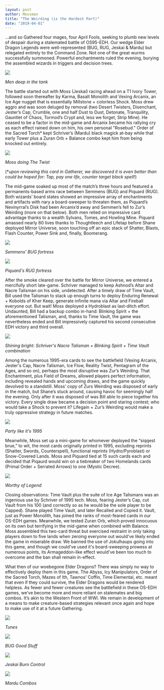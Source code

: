```yaml
---
layout: post
author: Mossman
title: "The Weirding (is the Hardest Part)"
date: "2019-04-01"
---
```


...and so Gathered four mages, four April Fools, seeking to plumb new levels of despair during a stalemated battle of OS95-EDH. Our wedge Elder Dragon Legends were well-represented (BUG, RUG, Jeskai & Mardu) but relegated entirely to the Command Zone. Not one of the great wurms successfully summoned. Powerful enchantments ruled the evening, burying the assembled wizards in triggers and decision trees.

![](/assets/images/2019/04/IMG_0846.jpg)

*Men deep in the tank*

The battle started out with Moss (Jeskai) racing ahead on a T1 Ivory Tower, followed soon thereafter by Karma, Basalt Monolith and Vexing Arcanix, an Ice Age nugget that is essentially Millstone + colorless Shock. Moss drew aggro and was soon deluged by removal (two Desert Twisters, Disenchant, Jester’s Cap, Crumble, one and half Dust to Dust, Detonate, Tranquility, Gauntlet of Chaos, Tormod’s Crypt and, less we forget, Strip Mine). He ceased to be a factor in the mid-game and Arcanix became his rallying cry as each effect rained down on him, his own personal "Rosebud." Order of the Sacred Torch\* kept Schriver’s (Mardu) black magick at-bay while that early Tower plus a Zuran Orb + Balance combo kept him from being knocked out entirely.

![](/assets/images/2019/04/IMG_0847.jpg)

*Moss doing The Twist*

(\*_upon reviewing this card in Gatherer, we discovered it is even better than could be hoped for: Tap, pay one life, counter target black spell!_)

The mid-game soaked up most of the match’s three hours and featured a permanents-based arms race between Semmens (BUG) and Piquard (RUG). Both wizards’ board states showed an impressive array of enchantments and artifacts with nary a board-sweeper to threaten them, as Piquard’s Nevinyrral’s Disk had been Arcanix’d away and Semmen’s fell to Zur’s Weirding (more on that below). Both men relied on impressive card advantage thanks to a wealth Sylvans, Tomes, and Howling Mine. Piquard amassed nearly 80 lives thanks to Thoughtleech and Lifetap before Shane deployed Mirror Universe, soon touching off an epic stack of Shatter, Blasts, Flash Counter, Power Sink and, finally, Boomerang.

![](/assets/images/2019/04/IMG_0850.jpg)

*Semmens' BUG fortress*

![](/assets/images/2019/04/IMG_0848.jpg)

*Piquard's RUG fortress*

After the smoke cleared over the battle for Mirror Universe, we entered a mercifully short late-game. Schriver managed to keep Ashnod’s Altar and Nacre Talisman on his side, undetected. After a timely draw of Time Vault, Bill used the Talisman to stack up enough turns to deploy Enduring Renewal + Kobolds of Kher Keep, generate infinite mana via Altar and Fireball everyone out. But wait! Moss deployed a Hydroblast as last-ditch effort. Undaunted, Bill had a backup combo in-hand: Blinking Spirit + the aforementioned Talisman, and, thanks to Time Vault, the game was nevertheless ended and Bill impressively captured his second consecutive EDH victory and third overall.

![](/assets/images/2019/04/20190401_213233-1.jpg)

*Shining bright: Schriver's Nacre Talisman + Blinking Spirit + Time Vault combination*

Among the numerous 1995-era cards to see the battlefield (Vexing Arcanix, Jester's Cap, Nacre Talisman, Ice Flow, Reality Twist, Pentagram of the Ages, and so on), perhaps the most disruptive was Zur’s Weirding. That Enchantment, plus Field of Dreams, allowed players perfect information, including revealed hands and upcoming draws, and the game quickly devolved to a standstill. Moss’ copy of Zurs Weirding was disposed of early in the match, but Shane’s stuck around, causing havoc for seemingly half the evening. Only after it was disposed of was Bill able to piece together his victory. Every single draw became a decision point and staring contest; who would take a Shock to prevent it? Lifegain + Zur’s Weirding would make a truly oppressive strategy in future matches.

![](/assets/images/2019/04/IMG-0854.jpg)

*Party like it's 1995*

Meanwhile, Moss set up a mini-game for whomever deployed the “siqqest brue,” to wit, the most cards originally printed in 1995, excluding reprints (Shatter, Swords, Counterspell), functional reprints (Hydro/Pyroblast) or Snow-Covered Lands. Moss and Piquard tied at 15 such cards each and decided that Piqaurd would win on a tiebreaker of two Homelands cards (Primal Order + Serrated Arrows) to one (Mystic Decree).

![](/assets/images/2019/04/IMG_0827.jpeg)

*Worthy of Legend*

Closing observations: Time Vault plus the suite of Ice Age Talismans was an ingenious use by Schriver of 1995 tech. Moss, fearing Jester’s Cap, cut Vault from his 100 (and correctly so as he would be the sole player to be Capped). Shane played Time Vault, and later Recalled and Copied it. Vault, just as Power Monolith, has joined the ranks of most-feared cards in our OS-EDH games. Meanwhile, we tested Zuran Orb, which proved innocuous on its own but terrifying in the mid-game when combined with Balance. Moss assembled this two-card threat but exercised restraint in only taking players down to five lands when zeroing everyone out would've likely ended the game in miserable draw. We banned the use of Jokulhaups going into this game, and though we could've used it's board-sweeping prowess at numerous points, its Armageddon-like effect would've been too much to overcome and the ban shall remain in-effect.

What then of our woebegone Elder Dragons? There was simply no way to effectively deploy them in this game. The Abyss, Icy Manipulators, Order of the Sacred Torch, Mazes of Ith, Tawnos’ Coffin, Time Elemental, etc. meant that even if they could survive, the Elder Dragons would be rendered helpless. As fewer and fewer creatures see the battlefield in these OS-EDH games, we’ve become more and more reliant on stalemates and big combos. It’s akin to the Western Front of WWI. We remain in development of a means to make creature-based strategies relevant once again and hope to make use of it at a future Gathering.

![](/assets/images/2019/04/IMG_0853.jpg)

*Tunes*

![](/assets/images/2019/04/IMG_2129.jpg)

*BUG Good Stuff*

![](/assets/images/2019/04/IMG_0843.jpeg)

*Jeskai Burn Control*

![](/assets/images/2019/04/20190404_072452.jpg)

*Mardu Combos*
